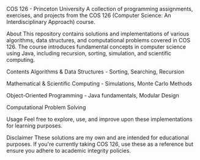 COS 126 - Princeton University
A collection of programming assignments, exercises, and projects from the COS 126 (Computer Science: An Interdisciplinary Approach) course.

About
This repository contains solutions and implementations of various algorithms, data structures, and computational problems covered in COS 126. The course introduces fundamental concepts in computer science using Java, including recursion, sorting, simulation, and scientific computing.

Contents
Algorithms & Data Structures - Sorting, Searching, Recursion

Mathematical & Scientific Computing - Simulations, Monte Carlo Methods

Object-Oriented Programming - Java fundamentals, Modular Design

Computational Problem Solving

Usage
Feel free to explore, use, and improve upon these implementations for learning purposes.

Disclaimer
These solutions are my own and are intended for educational purposes. If you're currently taking COS 126, use these as a reference but ensure you adhere to academic integrity policies.
